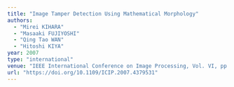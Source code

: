 ```yaml
---
title: "Image Tamper Detection Using Mathematical Morphology"
authors:
  - "Mirei KIHARA"
  - "Masaaki FUJIYOSHI"
  - "Qing Tao WAN"
  - "Hitoshi KIYA"
year: 2007
type: "international"
venue: "IEEE International Conference on Image Processing, Vol. VI, pp. WP-L4.2, San Antonio, TX, the U.S., 2007-09-19."
url: "https://doi.org/10.1109/ICIP.2007.4379531"
---
```

